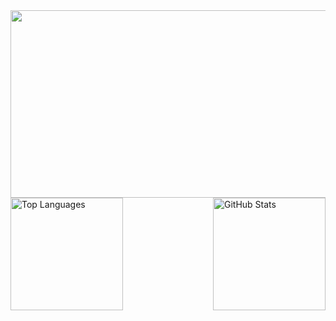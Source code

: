 <a href="https://github.com/devxb/gitanimals">
<img
  src="https://render.gitanimals.org/farms/URsuyeon"
  width="600"
  height="300"
/>
</a>

<div style="display: flex; justify-content: space-between; align-items: center;">
  <img src="https://github-readme-stats.vercel.app/api/top-langs/?username=URsuyeon&theme=tokyonight&layout=compact&exclude_repo=FishyFish,docker-mastery-with-django,grid2demand,MachineLearningStatistics,MIA,PaddleOCR,dev-jeans" alt="Top Languages" height="180" />
  <img src="https://github-readme-stats.vercel.app/api?username=URsuyeon&count_private=true&show_icons=true&theme=radica" alt="GitHub Stats" height="180" />
</div>

